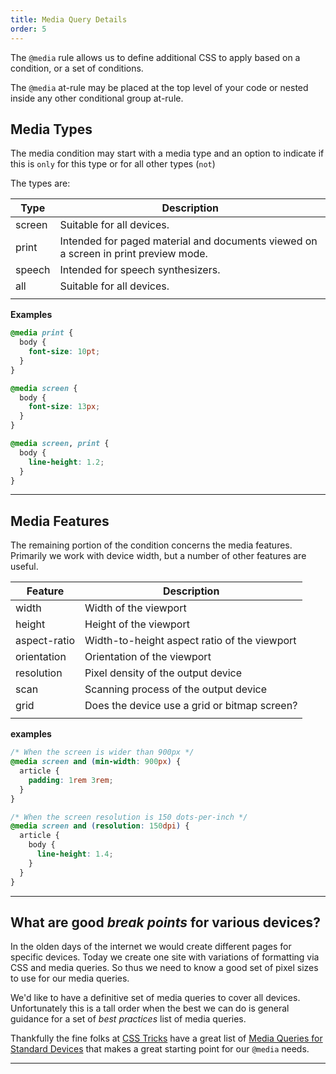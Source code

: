```yaml
---
title: Media Query Details
order: 5
---
```


The `@media` rule allows us to define additional CSS to apply based on a
condition, or a set of conditions.

The `@media` at-rule may be placed at the top level of your code or nested
inside any other conditional group at-rule.

## Media Types

The media condition may start with a media type and an option to indicate if
this is `only` for this type or for all other types (`not`)

The types are:

| Type   | Description                                                                         |
| ------ | ----------------------------------------------------------------------------------- |
| screen | Suitable for all devices.                                                           |
| print  | Intended for paged material and documents viewed on a screen in print preview mode. |
| speech | Intended for speech synthesizers.                                                   |
| all    | Suitable for all devices.                                                           |
|        |                                                                                     |

**Examples**

```css
@media print {
  body {
    font-size: 10pt;
  }
}

@media screen {
  body {
    font-size: 13px;
  }
}

@media screen, print {
  body {
    line-height: 1.2;
  }
}
```

---

## Media Features

The remaining portion of the condition concerns the media features. Primarily we
work with device width, but a number of other features are useful.

| Feature      | Description                                  |
| ------------ | -------------------------------------------- |
| width        | Width of the viewport                        |
| height       | Height of the viewport                       |
| aspect-ratio | Width-to-height aspect ratio of the viewport |
| orientation  | Orientation of the viewport                  |
| resolution   | Pixel density of the output device           |
| scan         | Scanning process of the output device        |
| grid         | Does the device use a grid or bitmap screen? |
|              |                                              |

**examples**

```css
/* When the screen is wider than 900px */
@media screen and (min-width: 900px) {
  article {
    padding: 1rem 3rem;
  }
}

/* When the screen resolution is 150 dots-per-inch */
@media screen and (resolution: 150dpi) {
  article {
    body {
      line-height: 1.4;
    }
  }
}
```

---

## What are good _break points_ for various devices?

In the olden days of the internet we would create different pages for specific
devices. Today we create one site with variations of formatting via CSS and
media queries. So thus we need to know a good set of pixel sizes to use for our
media queries.

We'd like to have a definitive set of media queries to cover all devices.
Unfortunately this is a tall order when the best we can do is general guidance
for a set of _best practices_ list of media queries.

Thankfully the fine folks at [CSS Tricks](https://css-tricks.com) have a great
list of
[Media Queries for Standard Devices](https://css-tricks.com/snippets/css/media-queries-for-standard-devices/)
that makes a great starting point for our `@media` needs.

---
